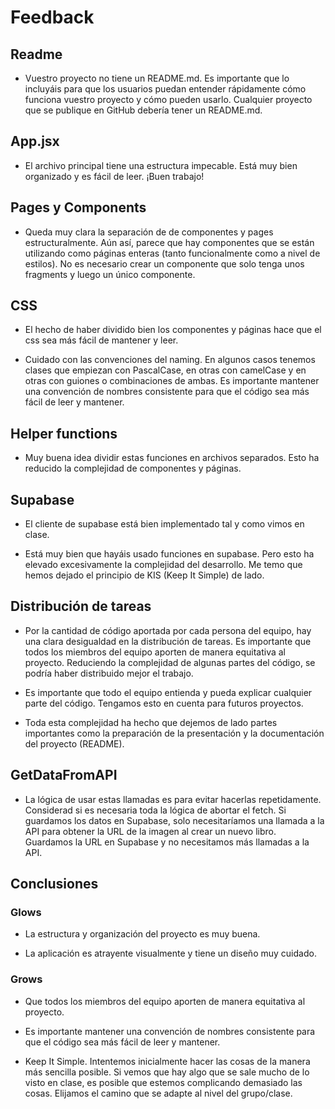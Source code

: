 # Feedback

## Readme

- Vuestro proyecto no tiene un README.md. Es importante que lo incluyáis para que los usuarios puedan entender rápidamente cómo funciona vuestro proyecto y cómo pueden usarlo. Cualquier proyecto que se publique en GitHub debería tener un README.md.

## App.jsx

- El archivo principal tiene una estructura impecable. Está muy bien organizado y es fácil de leer. ¡Buen trabajo!

## Pages y Components
- Queda muy clara la separación de de componentes y pages estructuralmente. Aún así, parece que hay componentes que se están utilizando como páginas enteras (tanto funcionalmente como a nivel de estilos). No es necesario crear un componente que solo tenga unos fragments y luego un único componente. 

## CSS

- El hecho de haber dividido bien los componentes y páginas hace que el css sea más fácil de mantener y leer.

- Cuidado con las convenciones del naming. En algunos casos tenemos clases que empiezan con PascalCase, en otras con camelCase y en otras con guiones o combinaciones de ambas. Es importante mantener una convención de nombres consistente para que el código sea más fácil de leer y mantener.

## Helper functions

- Muy buena idea dividir estas funciones en archivos separados. Esto ha reducido la complejidad de componentes y páginas. 

## Supabase

- El cliente de supabase está bien implementado tal y como vimos en clase. 

- Está muy bien que hayáis usado funciones en supabase. Pero esto ha elevado excesivamente la complejidad del desarrollo. Me temo que hemos dejado el principio de KIS (Keep It Simple) de lado.

## Distribución de tareas

- Por la cantidad de código aportada por cada persona del equipo, hay una clara desigualdad en la distribución de tareas. Es importante que todos los miembros del equipo aporten de manera equitativa al proyecto. Reduciendo la complejidad de algunas partes del código, se podría haber distribuido mejor el trabajo.

- Es importante que todo el equipo entienda y pueda explicar cualquier parte del código. Tengamos esto en cuenta para futuros proyectos.

- Toda esta complejidad ha hecho que dejemos de lado partes importantes como la preparación de la presentación y la documentación del proyecto (README).

## GetDataFromAPI

- La lógica de usar estas llamadas es para evitar hacerlas repetidamente. Considerad si es necesaria toda la lógica de abortar el fetch. Si guardamos los datos en Supabase, solo necesitaríamos una llamada a la API para obtener la URL de la imagen al crear un nuevo libro. Guardamos la URL en Supabase y no necesitamos más llamadas a la API.

## Conclusiones

### Glows

- La estructura y organización del proyecto es muy buena. 

- La aplicación es atrayente visualmente y tiene un diseño muy cuidado.

### Grows

- Que todos los miembros del equipo aporten de manera equitativa al proyecto.

- Es importante mantener una convención de nombres consistente para que el código sea más fácil de leer y mantener.

- Keep It Simple. Intentemos inicialmente hacer las cosas de la manera más sencilla posible. Si vemos que hay algo que se sale mucho de lo visto en clase, es posible que estemos complicando demasiado las cosas. Elijamos el camino que se adapte al nivel del grupo/clase.